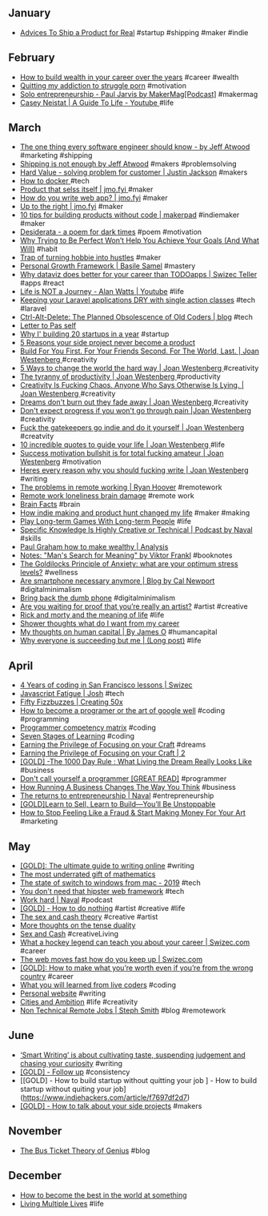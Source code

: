 ## January

- [Advices To Ship a Product for Real](https://jean-elie.com/blog/post/advices-to-ship-a-product-for-real/) #startup #shipping #maker #indie

## February
- [How to build wealth in your career over the years](https://dev.to/kylegalbraith/how-to-build-wealth-in-your-career-over-the-years-3kf0) #career #wealth
- [Quitting my addiction to struggle porn](https://medium.com/@PurpleGreenLemon/quitting-my-addiction-to-struggle-porn-85c2d0173fe6) #motivation
- [Solo entrepreneurship - Paul Jarvis by MakerMag[Podcast]](https://soundcloud.com/makermag/solo-entrepreneurship-with-paul-jarvis) #makermag
- [Casey Neistat | A Guide To Life - Youtube ](https://www.youtube.com/watch?v=Lg_6wJV6Buk) #life

## March
- [The one thing every software engineer should know - by Jeff Atwood](https://blog.codinghorror.com/the-one-thing-every-software-engineer-should-know/) #marketing #shipping
- [Shipping is not enough by Jeff Atwood](https://blog.codinghorror.com/shipping-isnt-enough/) #makers #problemsolving
- [Hard Value - solving problem for customer | Justin Jackson](https://justinjackson.ca/hard-valuable) #makers
- [How to docker ](https://jonnylangefeld.github.io/learning/Docker/How%2Bto%2BDocker.html) #tech
- [Product that selss itself | jmo.fyi ](https://jmo.fyi/product-that-sells-itself/) #maker
- [How do you write web app? | jmo.fyi](https://jmo.fyi/how-do-you-write-a-web-app/) #maker
- [Up to the right | jmo.fyi](https://jmo.fyi/up-and-to-the-right/) #maker
- [10 tips for building products without code | makerpad](https://www.makerpad.co/make-tips/10-tips-on-building-products-without-code) #indiemaker #maker
- [Desiderata - a poem for dark times](https://catotheyoungerdotblog.wordpress.com/2017/03/05/desiderata-a-poem-for-dark-times/) #poem #motivation
- [Why Trying to Be Perfect Won’t Help You Achieve Your Goals (And What Will)](https://jamesclear.com/repetitions) #habit
- [Trap of turning hobbie into hustles](https://www.manrepeller.com/2019/02/trap-of-turning-hobbies-into-hustles.html) #maker
- [Personal Growth Framework | Basile Samel](https://200wordsaday.com/words/personal-growth-framework-115105c80273e54fcb) #mastery
- [Why dataviz does better for your career than TODOapps | Swizec Teller ](https://swizec.com/blog/why-dataviz-does-better-for-your-career-than-todoapps/swizec/8971) #apps #react
- [Life is NOT a Journey - Alan Watts | Youtube](https://www.youtube.com/watch?v=rBpaUICxEhk) #life
- [Keeping your Laravel applications DRY with single action classes](https://medium.com/@remi_collin/keeping-your-laravel-applications-dry-with-single-action-classes-6a950ec54d1d?fbclid=IwAR3IpsR1_rCZKnexs3KD7vBbIbO7_yLUSxGbaSXoNBR377C7ueyMWSmn6MQ) #tech #laravel
- [Ctrl-Alt-Delete: The Planned Obsolescence of Old Coders | blog](https://onezero.medium.com/ctrl-alt-delete-the-planned-obsolescence-of-old-coders-9c5f440ee68?) #tech
- [Letter to Pas self](https://medium.com/@sal_54692/hi-9af45ccc6a70)
- [Why I' building 20 startups in a year](https://medium.com/20-startups-project/why-im-building-20-startups-in-a-year-6c922185b073) #startup
- [5 Reasons your side project never become a product](https://medium.com/swlh/5-reasons-your-side-project-never-became-a-product-150216bbab5d)
- [Build For You First. For Your Friends Second. For The World, Last. | Joan Westenberg ](https://medium.com/@jonwestenberg/build-for-you-first-for-your-friends-second-for-the-world-last-9bcded713d99) #creativity
- [5 Ways to change the world the hard way | Joan Westenberg ](https://medium.com/@jonwestenberg/5-ways-to-change-the-world-the-hard-way-ff65be4589c6) #creativity
- [The tyranny of productivity | Joan Westenberg ](https://medium.com/swlh/the-tyranny-of-productivity-8adbddcf7b3e) #productivity
- [Creativity Is Fucking Chaos. Anyone Who Says Otherwise Is Lying. | Joan Westenberg ](https://medium.com/@jonwestenberg/creativity-is-fucking-chaos-anyone-who-says-otherwise-is-lying-f44dc8ac3544) #creativity
- [Dreams don't burn out they fade away | Joan Westenberg ](https://medium.com/@jonwestenberg/dreams-dont-burn-out-they-fade-away-8e501ec3aeb1) #creativity
- [Don't expect progress if you won't go through pain |Joan Westenberg ](https://medium.com/@jonwestenberg/dont-expect-progress-if-you-won-t-go-through-pain-a2e7b28533db) #creativity
- [Fuck the gatekeepers go indie and do it yourself | Joan Westenberg ](https://medium.com/swlh/fuck-the-gatekeepers-go-indie-and-do-it-yourself-4e0a1cd537cc) #creatvity
- [10 incredible quotes to guide your life | Joan Westenberg ](https://medium.com/@jonwestenberg/10-incredible-quotes-to-guide-your-life-f41efeee987e) #life
- [Success motivation bullshit is for total fucking amateur | Joan Westenberg](https://medium.com/swlh/success-motivation-bullshit-is-for-total-fucking-amateurs-1b0631e3a6ea) #motivation
- [Heres every reason why you should fucking write | Joan Westenberg](https://medium.com/swlh/heres-every-reason-why-you-should-fucking-write-76fe1cb41b0d) #writing
- [The problems in remote working | Ryan Hoover](https://medium.com/@rrhoover/the-problems-in-remote-working-1a6f165585d) #remotework
- [Remote work loneliness brain damage](https://leowid.com/remote-work-loneliness-brain-damage/) #remote work
- [Brain Facts](http://leowid.com/brain-facts/) #brain
- [How indie making and product hunt changed my life](https://hackernoon.com/how-indie-making-and-product-hunt-changed-my-life-d3d5de840666) #maker #making
- [Play Long-term Games With Long-term People](https://startupboy.com/2019/03/19/long-term/) #life
- [Specific Knowledge Is Highly Creative or Technical | Podcast by Naval](https://startupboy.com/2019/03/28/creative-technical/#more-28492343) #skills
- [Paul Graham how to make wealthy | Analysis](https://www.mckaywrigley.com/post/paul-graham-how-to-make-wealth)
- [Notes: "Man's Search for Meaning" by Viktor Frankl](https://docs.google.com/document/d/1kyiKoZnw1MIsuofGXPNM_74bBsayiDzDVVcP9ieaJv8/edit) #booknotes
- [The Goldilocks Principle of Anxiety: what are your optimum stress levels?](https://makermag.com/2019/03/25/goldilocks-principle-anxiety/) #wellness
- [Are smartphone necessary anymore | Blog by Cal Newport](http://calnewport.com/blog/2019/01/08/are-smartphones-necessary-anymore/) #digitalminimalism 
- [Bring back the dumb phone](https://www.theverge.com/2017/1/31/14450710/bring-back-the-dumb-phone) #digitalminimalism
- [Are you waiting for proof that you’re really an artist?](https://jessicaabel.com/proof-youre-an-artist) #artist #creative
- [Rick and morty and the meaning of life](https://hackernoon.com/rick-and-morty-and-the-meaning-of-life-6640df17e263) #life
- [Shower thoughts what do I want from my career](https://thisiskp.com/blog/2019/4/12/shower-thoughts-what-do-i-want-from-my-career)
- [My thoughts on human capital | By James O](https://medium.com/@jamesgallagher4/my-thoughts-on-human-capital-14fd661d8be2) #humancapital
- [Why everyone is succeeding but me | (Long post)](https://humanparts.medium.com/why-is-everyone-succeeding-but-me-29186494166b) #life

## April
- [4 Years of coding in San Francisco lessons | Swizec](https://swizec.com/blog/4-years-of-coding-in-san-francisco-lessons-learned/swizec/9026)
- [Javascript Fatigue | Josh](https://joshmanders.com/javascript-fatigue/) #tech
- [Fifty Fizzbuzzes | Creating 50x](http://vihart.com/fifty-fizzbuzzes/)
- [How to become a programer or the art of google well](https://okepi.wordpress.com/2014/08/21/how-to-become-a-programmer-or-the-art-of-googling-well/) #coding #programming
- [Programmer competency matrix](http://sijinjoseph.com/programmer-competency-matrix/) #coding
- [Seven Stages of Learning](https://dandreamsofcoding.com/2015/05/26/seven-stages-of-learning/) #coding
- [Earning the Privilege of Focusing on your Craft](https://200wordsaday.com/words/earning-the-privilege-of-focusing-on-your-craft-15405c2ba9febea1f) #dreams
- [Earning the Privilege of Focusing on your Craft | 2 ](https://200wordsaday.com/words/re-earning-the-privilege-of-focusing-on-your-craft-157225cc1c65c516a5)
- [[GOLD] -The 1000 Day Rule : What Living the Dream Really Looks Like ](https://www.tropicalmba.com/living-the-dream/) #business
- [Don't call yourself a programmer [GREAT READ]](https://www.kalzumeus.com/2011/10/28/dont-call-yourself-a-programmer/) #programmer
- [How Running A Business Changes The Way You Think](https://www.kalzumeus.com/2011/07/08/business-psychology/) #business
- [The returns to entrepreneurship | Naval](https://startupboy.com/2009/11/09/the-returns-to-entrepreneurship/) #entrepreneurship
- [[GOLD]Learn to Sell, Learn to Build—You’ll Be Unstoppable](https://startupboy.com/2019/03/31/build-sell/)
- [How to Stop Feeling Like a Fraud & Start Making Money For Your Art ](https://medium.com/swlh/how-to-stop-feeling-like-a-fraud-start-making-money-for-your-art-5f4ad386867) #marketing

## May
- [[GOLD]: The ultimate guide to writing online](https://www.perell.com/blog/the-ultimate-guide-to-writing-online) #writing
- [The most underrated gift of mathematics](https://medium.com/@sunilsingh_42118/the-most-underrated-gift-of-mathematics-is-stillness-92b7136ca42d)
- [The state of switch to windows from mac - 2019](https://char.gd/blog/2019/the-state-of-switching-to-windows-from-mac-in-2019) #tech
- [You don't need that hipster web framework](https://char.gd/blog/2019/you-dont-need-that-hipster-web-framework) #tech
- [Work hard | Naval](https://startupboy.com/2019/05/06/work-hard/#more-28492547) #podcast
- [[GOLD] - How to do nothing](https://medium.com/@the_jennitaur/how-to-do-nothing-57e100f59bbb) #artist #creative #life
- [The sex and cash theory](https://www.gapingvoid.com/blog/2004/03/25/the-sex-cash-theory/) #creative #artist 
- [More thoughts on the tense duality](https://www.gapingvoid.com/blog/2012/10/17/more-thoughts-on-the-tense-duality/)
- [Sex and Cash](https://cinderbridge.blogspot.com/2010/01/sex-and-cash.html) #creativeLiving
- [What a hockey legend can teach you about your career | Swizec.com](https://swizec.com/blog/what-a-hockey-legend-can-teach-you-about-career-development/swizec/9071) #career  
- [The web moves fast how do you keep up | Swizec.com](https://swizec.com/blog/the-web-moves-fast-how-do-you-keep-up/swizec/9069)
- [[GOLD]: How to make what you’re worth even if you’re from the wrong country](https://swizec.com/blog/how-to-make-what-youre-worth-when-youre-from-the-wrong-country/swizec/9076) #career
- [What you will learned from live coders](https://dev.to/therealdanvega/what-you-can-learn-from-live-coders-3bp5) #coding
- [Personal website](https://writing.markchristian.org/2019/04/29/personal-web-sites/) #writing
- [Cities and Ambition](http://www.paulgraham.com/cities.html) #life #creativity
- [Non Technical Remote Jobs | Steph Smith](https://blog.stephsmith.io/non-technical-remote-jobs/) #blog #remotework

## June
- [‘Smart Writing’ is about cultivating taste, suspending judgement and chasing your curiosity](http://www.visakanv.com/blog/smart-writing/) #writing
- [[GOLD] - Follow up](https://guzey.com/follow-up/) #consistency
- [[GOLD] -  How to build startup without quitting your job ] - How to build startup without quiting your job](https://www.indiehackers.com/article/f7697df2d7)
- [[GOLD] - How to talk about your side projects](https://www.freecodecamp.org/news/how-to-talk-about-your-side-projects-18b96f192817/?source=search_post---------0) #makers

## November
- [The Bus Ticket Theory of Genius](http://paulgraham.com/genius.html) #blog

## December
- [How to become the best in the world at something](https://forge.medium.com/how-to-become-the-best-in-the-world-at-something-f1b658f93428)
- [Living Multiple Lives](https://www.smbc-comics.com/comic/2012-09-02) #life



